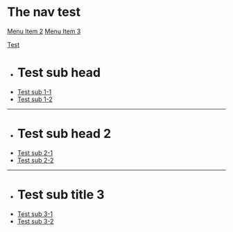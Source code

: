 # The nav test

[Menu Item 2](item2.md)
[Menu Item 3](item3.md)

[Test]()

  * # Test sub head
  * [Test sub 1-1](11.md)
  * [Test sub 1-2](12.md)
  - - - -
  * # Test sub head 2
  * [Test sub 2-1](21.md)
  * [Test sub 2-2](22.md)
  ----
  * # Test sub title 3
  * [Test sub 3-1](31.md)
  * [Test sub 3-2](32.md)

